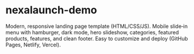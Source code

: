 # nexalaunch-demo
Modern, responsive landing page template (HTML/CSS/JS). Mobile slide‑in menu with hamburger, dark mode, hero slideshow, categories, featured products, features, and clean footer. Easy to customize and deploy (GitHub Pages, Netlify, Vercel).
